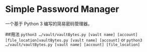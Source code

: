 # Simple Password Manager

一个基于 Python 3 编写的简易密码管理器。

##用法
`python3 …/vault/vaultBytes.py [vault name] [account] [file_location]vaultBytes.py [vault name] [account]`
or
`python3 …/vault/vaultBytes.py [vault name] [account] [file_location]`
